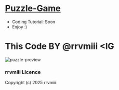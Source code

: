 # [Puzzle-Game](https://rrvmiii.github.io/Puzzle-Game/)
- Coding Tutorial: Soon
- Enjoy :)

# This Code BY @rrvmiii <IG

![puzzle-preview](https://user-images.githubusercontent.com/78777681/163045424-30151af3-03e3-4290-90fd-feb8885f2311.png)

### rrvmiii Licence
Copyright (c) 2025 rrvmiii
